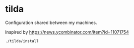 # tilda

Configuration shared between my machines.

Inspired by https://news.ycombinator.com/item?id=11071754

```sh
./tilda/install
```
